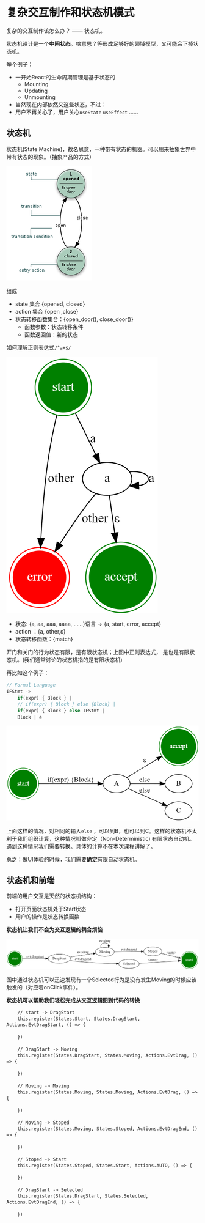 # 复杂交互制作和状态机模式 



复杂的交互制作该怎么办？ —— 状态机。 

状态机设计是一个**中间状态**。啥意思？等形成足够好的领域模型，又可能会下掉状态机。 

举个例子：

- 一开始React的生命周期管理是基于状态的
  - Mounting
  - Updating
  - Unmounting
- 当然现在内部依然又这些状态，不过：
- 用户不再关心了，用户关心`useState` `useEffect` ……



## 状态机

状态机(State Machine)，故名思意，一种带有状态的机器。可以用来抽象世界中带有状态的现象。（抽象产品的方式）

![img](assets/225px-Finite_state_machine_example_with_comments.svg.png)

组成

- state 集合 {opened, closed}
-  action 集合 {open ,close}
- 状态转移函数集合：{open_door(), close_door()}
  - 函数参数：状态转移条件
  - 函数返回值：新的状态



如何理解正则表达式`/^a+$/`

![image-20210720170056487](assets/image-20210720170056487.png)

- 状态: {a, aa, aaa, aaaa, ……}语言 -> {a, start, error, accept}
- action ：{a, other,ε}
- 状态转移函数：{match}

开门和关门的行为状态有限，是有限状态机；上图中正则表达式， 是也是有限状态机。(我们通常讨论的状态机指的是有限状态机)



再比如这个例子：

```ts
// Formal Language
IFStmt -> 
    if(expr) { Block } | 
    // if(expr) { Block } else {Block} |
    if(expr) { Block } else IFStmt |
    Block | e

```

![image-20210720170718286](assets/image-20210720170718286.png)

上面这样的情况，对相同的输入`else` ，可以到B，也可以到C。这样的状态机不太利于我们组织计算，这种情况叫做非定（Non-Deterministic) 有限状态自动机。遇到这种情况我们需要转换。具体的计算不在本次课程讲解了。

总之：做UI体验的时候，我们需要**确定**有限自动状态机。



## 状态机和前端



前端的用户交互是天然的状态机结构：

- 打开页面状态机处于Start状态
- 用户的操作是状态转换函数



**状态机让我们不会为交互逻辑的耦合烦恼**

![image-20210720174808108](assets/image-20210720174808108.png)

图中通过状态机可以迅速发现有一个Selected行为是没有发生Moving的时候应该触发的（对应着onClick事件）。



**状态机可以帮助我们轻松完成从交互逻辑图到代码的转换**

```tsx
    // start -> DragStart
    this.register(States.Start, States.DragStart, Actions.EvtDragStart, () => {

    })

    // DragStart -> Moving
    this.register(States.DragStart, States.Moving, Actions.EvtDrag, () => {

    })

    // Moving -> Moving
    this.register(States.Moving, States.Moving, Actions.EvtDrag, () => {

    })

    // Moving -> Stoped 
    this.register(States.Moving, States.Stoped, Actions.EvtDragEnd, () => {

    })

    // Stoped -> Start
    this.register(States.Stoped, States.Start, Actions.AUTO, () => {

    })

    // DragStart -> Selected 
    this.register(States.DragStart, States.Selected, Actions.EvtDragEnd, () => {

    })
```

